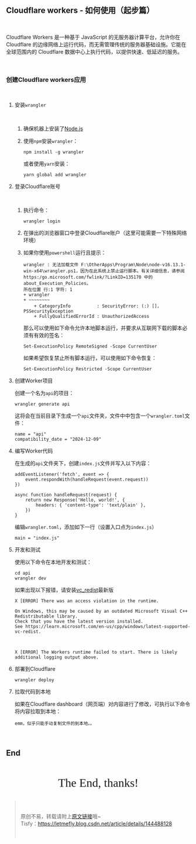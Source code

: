<h2><a id="Cloudflare_workers___2"></a>Cloudflare workers - 如何使用（起步篇）</h2> <br><p>Cloudflare Workers 是一种基于 JavaScript 的无服务器计算平台，允许你在 Cloudflare 的边缘网络上运行代码，而无需管理传统的服务器基础设施。它能在全球范围内的 Cloudflare 数据中心上执行代码，以提供快速、低延迟的服务。</p> <br><h3><a id="Cloudflare_workers_6"></a>创建Cloudflare workers应用</h3> <br><ol><li> <p>安装<code>wrangler</code></p> <br>  <ol><li> <p>确保机器上安装了<a href="https://nodejs.org/zh-cn" rel="nofollow">Node.js</a></p> </li><li> <p>使用<code>npm</code>安装<code>wrangler</code>：</p> <pre><code class="prism language-bash"><span class="token function">npm</span> <span class="token function">install</span> <span class="token parameter variable">-g</span> wrangler<br></code></pre> <p>或者使用<code>yarn</code>安装：</p> <pre><code class="prism language-bash"><span class="token function">yarn</span> global <span class="token function">add</span> wrangler<br></code></pre> </li></ol> </li><li> <p>登录Cloudflare账号</p> <br>  <ol><li> <p>执行命令：</p> <pre><code class="prism language-bash">wrangler login<br></code></pre> </li><li> <p>在弹出的浏览器窗口中登录Cloudflare账户（这里可能需要一下特殊网络环境）</p> </li><li> <p>如果你使用<code>powershell</code>运行且提示：</p> <pre><code>wrangler : 无法加载文件 F:\OtherApps\Program\Node\node-v16.13.1-win-x64\wrangler.ps1，因为在此系统上禁止运行脚本。有关详细信息，请参阅 https:/go.microsoft.com/fwlink/?LinkID=135170 中的 about_Execution_Policies。<br>所在位置 行:1 字符: 1<br>+ wrangler<br>+ ~~~~~~~~<br>    + CategoryInfo          : SecurityError: (:) []，PSSecurityException<br>    + FullyQualifiedErrorId : UnauthorizedAccess<br></code></pre> <p>那么可以使用如下命令允许本地脚本运行，并要求从互联网下载的脚本必须有有效的签名：</p> <pre><code class="prism language-powershell"><span class="token function">Set-ExecutionPolicy</span> RemoteSigned <span class="token operator">-</span>Scope CurrentUser<br></code></pre> <p>如果希望恢复禁止所有脚本运行，可以使用如下命令恢复：</p> <pre><code class="prism language-powershell"><span class="token function">Set-ExecutionPolicy</span> Restricted <span class="token operator">-</span>Scope CurrentUser<br></code></pre> </li></ol> </li><li> <p>创建Worker项目</p> <p>创建一个名为<code>api</code>的项目：</p> <pre><code class="prism language-bash">wrangler generate api<br></code></pre> <p>这将会在当前目录下生成一个<code>api</code>文件夹，文件中中包含一个<code>wrangler.toml</code>文件：</p> <pre><code class="prism language-toml">name = "api"<br>compatibility_date = "2024-12-09"<br></code></pre> </li><li> <p>编写Worker代码</p> <p>在生成的<code>api</code>文件夹下，创建<code>index.js</code>文件并写入以下内容：</p> <pre><code class="prism language-javascript"><span class="token function">addEventListener</span><span class="token punctuation">(</span><span class="token string">'fetch'</span><span class="token punctuation">,</span> <span class="token parameter">event</span> <span class="token operator">=></span> <span class="token punctuation">{<!-- --></span><br>    event<span class="token punctuation">.</span><span class="token function">respondWith</span><span class="token punctuation">(</span><span class="token function">handleRequest</span><span class="token punctuation">(</span>event<span class="token punctuation">.</span>request<span class="token punctuation">)</span><span class="token punctuation">)</span><br><span class="token punctuation">}</span><span class="token punctuation">)</span><br><br><span class="token keyword">async</span> <span class="token keyword">function</span> <span class="token function">handleRequest</span><span class="token punctuation">(</span><span class="token parameter">request</span><span class="token punctuation">)</span> <span class="token punctuation">{<!-- --></span><br>    <span class="token keyword">return</span> <span class="token keyword">new</span> <span class="token class-name">Response</span><span class="token punctuation">(</span><span class="token string">'Hello, world!'</span><span class="token punctuation">,</span> <span class="token punctuation">{<!-- --></span><br>        <span class="token literal-property property">headers</span><span class="token operator">:</span> <span class="token punctuation">{<!-- --></span> <span class="token string-property property">'content-type'</span><span class="token operator">:</span> <span class="token string">'text/plain'</span> <span class="token punctuation">}</span><span class="token punctuation">,</span><br>    <span class="token punctuation">}</span><span class="token punctuation">)</span><br><span class="token punctuation">}</span><br></code></pre> <p>编辑<code>wrangler.toml</code>，添加如下一行（设置入口点为<code>index.js</code>）</p> <pre><code class="prism language-toml">main = "index.js"<br></code></pre> </li><li> <p>开发和测试</p> <p>使用以下命令在本地开发和测试：</p> <pre><code class="prism language-bash"><span class="token builtin class-name">cd</span> api<br>wrangler dev<br></code></pre> <p>如果出现以下报错，请安装<a href="https://learn.microsoft.com/zh-cn/cpp/windows/latest-supported-vc-redist" rel="nofollow">vc_redist</a>最新版</p> <pre><code>X [ERROR] There was an access violation in the runtime.<br><br>On Windows, this may be caused by an outdated Microsoft Visual C++ Redistributable library.<br>Check that you have the latest version installed.<br>See https://learn.microsoft.com/en-us/cpp/windows/latest-supported-vc-redist.<br><br><br><br>X [ERROR] The Workers runtime failed to start. There is likely additional logging output above.<br></code></pre> </li><li> <p>部署到Cloudflare</p> <pre><code class="prism language-bash">wrangler deploy<br></code></pre> </li><li> <p>拉取代码到本地</p> <p>如果在Cloudflare dashboard（网页端）对内容进行了修改，可执行以下命令将内容拉取到本地：</p> <pre><code>emm，似乎只能手动复制文件的到本地。。<br></code></pre> </li></ol> <br><h2><a id="End_131"></a>End</h2> <br><center> <br> <font size="6px" face="Ink Free">The End, thanks!</font> <br></center> <br><blockquote> <br> <p>原创不易，转载请附上<a href="https://blog.letmefly.xyz/2024/12/09/Other-CloudflareWorkers-How2use/" rel="nofollow">原文链接</a>哦~<br /> Tisfy：<a href="https://letmefly.blog.csdn.net/article/details/144488128" rel="nofollow">https://letmefly.blog.csdn.net/article/details/144488128</a></p> <br></blockquote>
